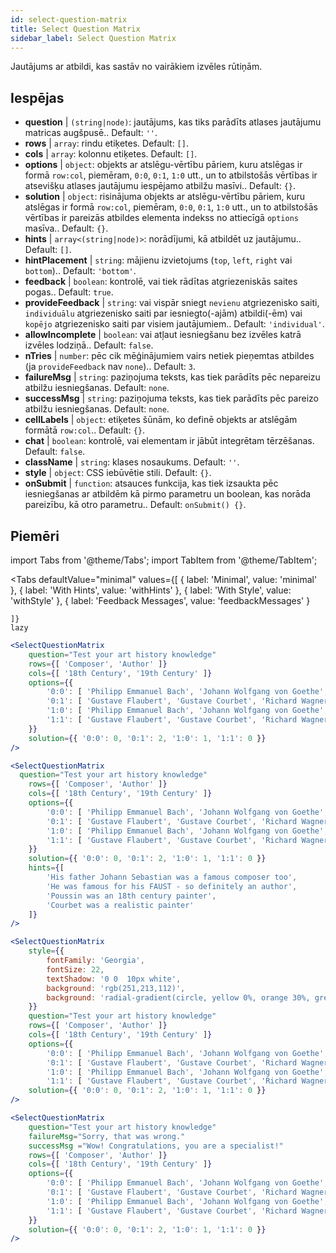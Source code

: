 ```yaml
---
id: select-question-matrix
title: Select Question Matrix
sidebar_label: Select Question Matrix
---
```


Jautājums ar atbildi, kas sastāv no vairākiem izvēles rūtiņām.

## Iespējas

* __question__ | `(string|node)`: jautājums, kas tiks parādīts atlases jautājumu matricas augšpusē.. Default: `''`.
* __rows__ | `array`: rindu etiķetes. Default: `[]`.
* __cols__ | `array`: kolonnu etiķetes. Default: `[]`.
* __options__ | `object`: objekts ar atslēgu-vērtību pāriem, kuru atslēgas ir formā `row:col`, piemēram, `0:0`, `0:1`, `1:0` utt., un to atbilstošās vērtības ir atsevišķu atlases jautājumu iespējamo atbilžu masīvi.. Default: `{}`.
* __solution__ | `object`: risinājuma objekts ar atslēgu-vērtību pāriem, kuru atslēgas ir formā `row:col`, piemēram, `0:0`, `0:1`, `1:0` utt., un to atbilstošās vērtības ir pareizās atbildes elementa indekss no attiecīgā `options` masīva.. Default: `{}`.
* __hints__ | `array<(string|node)>`: norādījumi, kā atbildēt uz jautājumu.. Default: `[]`.
* __hintPlacement__ | `string`: mājienu izvietojums (`top`, `left`, `right` vai `bottom`).. Default: `'bottom'`.
* __feedback__ | `boolean`: kontrolē, vai tiek rādītas atgriezeniskās saites pogas.. Default: `true`.
* __provideFeedback__ | `string`: vai vispār sniegt `nevienu` atgriezenisko saiti, `individuālu` atgriezenisko saiti par iesniegto(-ajām) atbildi(-ēm) vai `kopējo` atgriezenisko saiti par visiem jautājumiem.. Default: `'individual'`.
* __allowIncomplete__ | `boolean`: vai atļaut iesniegšanu bez izvēles katrā izvēles lodziņā.. Default: `false`.
* __nTries__ | `number`: pēc cik mēģinājumiem vairs netiek pieņemtas atbildes (ja `provideFeedback` nav `none`).. Default: `3`.
* __failureMsg__ | `string`: paziņojuma teksts, kas tiek parādīts pēc nepareizu atbilžu iesniegšanas. Default: `none`.
* __successMsg__ | `string`: paziņojuma teksts, kas tiek parādīts pēc pareizo atbilžu iesniegšanas. Default: `none`.
* __cellLabels__ | `object`: etiķetes šūnām, ko definē objekts ar atslēgām formātā `row:col`.. Default: `{}`.
* __chat__ | `boolean`: kontrolē, vai elementam ir jābūt integrētam tērzēšanas. Default: `false`.
* __className__ | `string`: klases nosaukums. Default: `''`.
* __style__ | `object`: CSS iebūvētie stili. Default: `{}`.
* __onSubmit__ | `function`: atsauces funkcija, kas tiek izsaukta pēc iesniegšanas ar atbildēm kā pirmo parametru un boolean, kas norāda pareizību, kā otro parametru.. Default: `onSubmit() {}`.


## Piemēri


import Tabs from '@theme/Tabs';
import TabItem from '@theme/TabItem';

<Tabs
    defaultValue="minimal"
    values={[
        { label: 'Minimal', value: 'minimal' },
        { label: 'With Hints', value: 'withHints' },
        { label: 'With Style', value: 'withStyle' },
        { label: 'Feedback Messages', value: 'feedbackMessages' }
        
    ]}
    lazy
>

<TabItem value="minimal">

```jsx live
<SelectQuestionMatrix
    question="Test your art history knowledge"
    rows={[ 'Composer', 'Author' ]} 
    cols={[ '18th Century', '19th Century' ]} 
    options={{ 
        '0:0': [ 'Philipp Emmanuel Bach', 'Johann Wolfgang von Goethe', 'Nicolas Poussin'], 
        '0:1': [ 'Gustave Flaubert', 'Gustave Courbet', 'Richard Wagner'] ,
        '1:0': [ 'Philipp Emmanuel Bach', 'Johann Wolfgang von Goethe', 'Nicolas Poussin'],
        '1:1': [ 'Gustave Flaubert', 'Gustave Courbet', 'Richard Wagner'] 
    }} 
    solution={{ '0:0': 0, '0:1': 2, '1:0': 1, '1:1': 0 }}
/>
```
</TabItem>

<TabItem value="withHints">

```jsx live
<SelectQuestionMatrix
  question="Test your art history knowledge"
    rows={[ 'Composer', 'Author' ]} 
    cols={[ '18th Century', '19th Century' ]} 
    options={{ 
        '0:0': [ 'Philipp Emmanuel Bach', 'Johann Wolfgang von Goethe', 'Nicolas Poussin'], 
        '0:1': [ 'Gustave Flaubert', 'Gustave Courbet', 'Richard Wagner'] ,
        '1:0': [ 'Philipp Emmanuel Bach', 'Johann Wolfgang von Goethe', 'Nicolas Poussin'],
        '1:1': [ 'Gustave Flaubert', 'Gustave Courbet', 'Richard Wagner'] 
    }} 
    solution={{ '0:0': 0, '0:1': 2, '1:0': 1, '1:1': 0 }}
    hints={[
        'His father Johann Sebastian was a famous composer too',
        'He was famous for his FAUST - so definitely an author',
        'Poussin was an 18th century painter',
        'Courbet was a realistic painter'
    ]}
/>
```
</TabItem>

<TabItem value="withStyle">

```jsx live
<SelectQuestionMatrix
    style={{ 
        fontFamily: 'Georgia',
        fontSize: 22, 
        textShadow: '0 0  10px white',
        background: 'rgb(251,213,112)',
        background: 'radial-gradient(circle, yellow 0%, orange 30%, green 100%)'
    }}
    question="Test your art history knowledge"
    rows={[ 'Composer', 'Author' ]} 
    cols={[ '18th Century', '19th Century' ]} 
    options={{ 
        '0:0': [ 'Philipp Emmanuel Bach', 'Johann Wolfgang von Goethe', 'Nicolas Poussin'], 
        '0:1': [ 'Gustave Flaubert', 'Gustave Courbet', 'Richard Wagner'] ,
        '1:0': [ 'Philipp Emmanuel Bach', 'Johann Wolfgang von Goethe', 'Nicolas Poussin'],
        '1:1': [ 'Gustave Flaubert', 'Gustave Courbet', 'Richard Wagner'] }} 
    solution={{ '0:0': 0, '0:1': 2, '1:0': 1, '1:1': 0 }}
/>
```
</TabItem>


<TabItem value="feedbackMessages">

```jsx live
<SelectQuestionMatrix
    question="Test your art history knowledge"
    failureMsg="Sorry, that was wrong." 
    successMsg ="Wow! Congratulations, you are a specialist!"
    rows={[ 'Composer', 'Author' ]} 
    cols={[ '18th Century', '19th Century' ]} 
    options={{ 
        '0:0': [ 'Philipp Emmanuel Bach', 'Johann Wolfgang von Goethe', 'Nicolas Poussin'], 
        '0:1': [ 'Gustave Flaubert', 'Gustave Courbet', 'Richard Wagner'] ,
        '1:0': [ 'Philipp Emmanuel Bach', 'Johann Wolfgang von Goethe', 'Nicolas Poussin'],
        '1:1': [ 'Gustave Flaubert', 'Gustave Courbet', 'Richard Wagner'] 
    }} 
    solution={{ '0:0': 0, '0:1': 2, '1:0': 1, '1:1': 0 }}
/>
```

</TabItem>

</Tabs>

